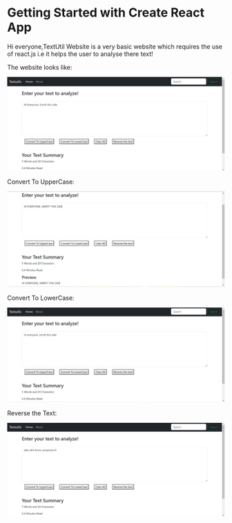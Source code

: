 # Getting Started with Create React App

Hi everyone,TextUtil Website is a very basic website which requires the use of react.js  i.e it helps the user to analyse there text!

The website looks like:

![Looks Like](image-1.png)


Convert To UpperCase:

![UpperCase](image-2.png)

Convert To LowerCase:

![Lowercase](image-3.png)

Reverse the Text:

![Reversed](image-4.png)
